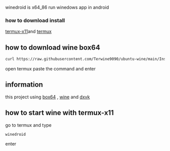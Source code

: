 

winedroid is x64_86 run winedows app in android
### how to download install
[termux-x11](https://raw.githubusercontent.com/olegos2/mobox/main/components/termux-x11.apk)and
[termux](https://f-droid.org/repo/com.termux_118.apk)
## how to download wine box64
```bash
curl https://raw.githubusercontent.com/Terwine9090/ubuntu-wine/main/Install.sh >> install.sh && bash install.sh
```
open termux paste the command and enter
## information 
this project using [box64](https://github.com/ptitSeb/box64) , [wine](https://www.winehq.org/) and [dxvk](https://github.com/doitsujin/dxvk)
## how to start wine with termux-x11
go to termux and type 
```bash
winedroid
```
enter




